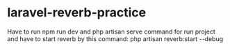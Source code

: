 # laravel-reverb-practice
Have to run npm run dev and php artisan serve command for run project
and have to start reverb by this command: php artisan reverb:start --debug
